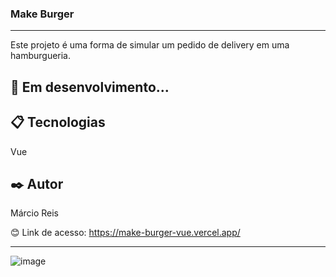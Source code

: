 ### Make Burger

---

Este projeto é uma forma de simular um pedido de delivery em uma hamburgueria.

## 🚀 Em desenvolvimento...

## 📋 Tecnologias
Vue

## ✒️ Autor
Márcio Reis

😊 Link de acesso: https://make-burger-vue.vercel.app/

---
![image](https://github.com/dev-marcioreis/make-burger-vue/assets/122680054/38cf1765-4230-4b2e-98fe-3eb35c1192e3)


